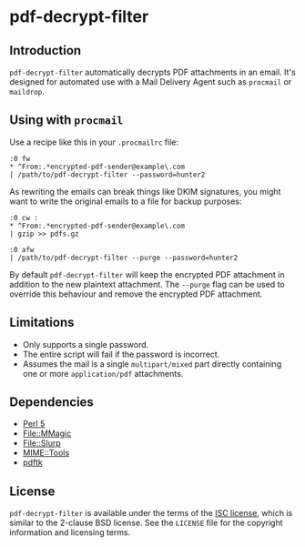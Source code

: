 # pdf-decrypt-filter

## Introduction

`pdf-decrypt-filter` automatically decrypts PDF attachments in an email. It's
designed for automated use with a Mail Delivery Agent such as `procmail` or
`maildrop`.

## Using with `procmail`

Use a recipe like this in your `.procmailrc` file:

    :0 fw
    * ^From:.*encrypted-pdf-sender@example\.com
    | /path/to/pdf-decrypt-filter --password=hunter2

As rewriting the emails can break things like DKIM signatures, you might want to
write the original emails to a file for backup purposes:

    :0 cw :
    * ^From:.*encrypted-pdf-sender@example\.com
    | gzip >> pdfs.gz

    :0 afw
    | /path/to/pdf-decrypt-filter --purge --password=hunter2

By default `pdf-decrypt-filter` will keep the encrypted PDF attachment in
addition to the new plaintext attachment. The `--purge` flag can be used to
override this behaviour and remove the encrypted PDF attachment.

## Limitations

* Only supports a single password.
* The entire script will fail if the password is incorrect.
* Assumes the mail is a single `multipart/mixed` part directly containing one or
  more `application/pdf` attachments.

## Dependencies

* [Perl 5][perl]
* [File::MMagic][mmagic]
* [File::Slurp][slurp]
* [MIME::Tools][mimetools]
* [pdftk][pdftk]

## License

`pdf-decrypt-filter` is available under the terms of the [ISC license][isc],
which is similar to the 2-clause BSD license. See the `LICENSE` file for the
copyright information and licensing terms.

[perl]: https://www.perl.org/
[mmagic]: https://metacpan.org/pod/File::MMagic
[slurp]: https://metacpan.org/pod/File::Slurp
[mimetools]: https://metacpan.org/pod/MIME::Tools
[pdftk]: https://www.pdflabs.com/tools/pdftk-the-pdf-toolkit/
[isc]: https://www.isc.org/downloads/software-support-policy/isc-license/
